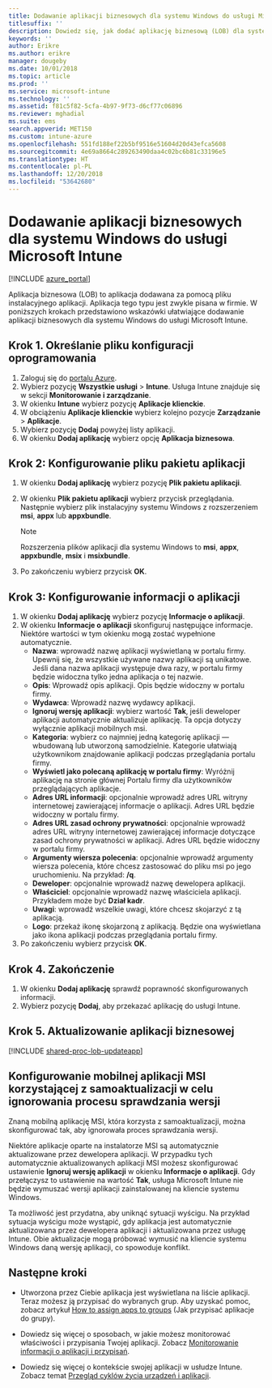 ```yaml
---
title: Dodawanie aplikacji biznesowych dla systemu Windows do usługi Microsoft Intune
titlesuffix: ''
description: Dowiedz się, jak dodać aplikację biznesową (LOB) dla systemu Windows przy użyciu usługi Microsoft Intune.
keywords: ''
author: Erikre
ms.author: erikre
manager: dougeby
ms.date: 10/01/2018
ms.topic: article
ms.prod: ''
ms.service: microsoft-intune
ms.technology: ''
ms.assetid: f81c5f82-5cfa-4b97-9f73-d6cf77c06896
ms.reviewer: mghadial
ms.suite: ems
search.appverid: MET150
ms.custom: intune-azure
ms.openlocfilehash: 551fd188ef22b5bf9516e51604d20d43efca5608
ms.sourcegitcommit: 4e69a8664c289263490daa4c02bc6b81c33196e5
ms.translationtype: HT
ms.contentlocale: pl-PL
ms.lasthandoff: 12/20/2018
ms.locfileid: "53642680"
---
```

# <a name="add-a-windows-line-of-business-app-to-microsoft-intune"></a>Dodawanie aplikacji biznesowych dla systemu Windows do usługi Microsoft Intune

[!INCLUDE [azure_portal](./includes/azure_portal.md)]

Aplikacja biznesowa (LOB) to aplikacja dodawana za pomocą pliku instalacyjnego aplikacji. Aplikacja tego typu jest zwykle pisana w firmie. W poniższych krokach przedstawiono wskazówki ułatwiające dodawanie aplikacji biznesowych dla systemu Windows do usługi Microsoft Intune.

## <a name="step-1-specify-the-software-setup-file"></a>Krok 1. Określanie pliku konfiguracji oprogramowania

1. Zaloguj się do [portalu Azure](https://portal.azure.com).
2. Wybierz pozycję **Wszystkie usługi** > **Intune**. Usługa Intune znajduje się w sekcji **Monitorowanie i zarządzanie**.
3. W okienku **Intune** wybierz pozycję **Aplikacje klienckie**.
4. W obciążeniu **Aplikacje klienckie** wybierz kolejno pozycje **Zarządzanie** > **Aplikacje**.
5. Wybierz pozycję **Dodaj** powyżej listy aplikacji.
6. W okienku **Dodaj aplikację** wybierz opcję **Aplikacja biznesowa**.

## <a name="step-2-configure-the-app-package-file"></a>Krok 2: Konfigurowanie pliku pakietu aplikacji

1. W okienku **Dodaj aplikację** wybierz pozycję **Plik pakietu aplikacji**.
2. W okienku **Plik pakietu aplikacji** wybierz przycisk przeglądania. Następnie wybierz plik instalacyjny systemu Windows z rozszerzeniem **msi**, **appx** lub **appxbundle**.

    > [!NOTE]
    > Rozszerzenia plików aplikacji dla systemu Windows to **msi**, **appx**, **appxbundle**, **msix** i **msixbundle**.  

1. Po zakończeniu wybierz przycisk **OK**.


## <a name="step-3-configure-app-information"></a>Krok 3: Konfigurowanie informacji o aplikacji

1. W okienku **Dodaj aplikację** wybierz pozycję **Informacje o aplikacji**.
2. W okienku **Informacje o aplikacji** skonfiguruj następujące informacje. Niektóre wartości w tym okienku mogą zostać wypełnione automatycznie.
    - **Nazwa**: wprowadź nazwę aplikacji wyświetlaną w portalu firmy. Upewnij się, że wszystkie używane nazwy aplikacji są unikatowe. Jeśli dana nazwa aplikacji występuje dwa razy, w portalu firmy będzie widoczna tylko jedna aplikacja o tej nazwie.
    - **Opis**: Wprowadź opis aplikacji. Opis będzie widoczny w portalu firmy.
    - **Wydawca**: Wprowadź nazwę wydawcy aplikacji.
    - **Ignoruj wersję aplikacji**: wybierz wartość **Tak**, jeśli deweloper aplikacji automatycznie aktualizuje aplikację. Ta opcja dotyczy wyłącznie aplikacji mobilnych msi.
    - **Kategoria**: wybierz co najmniej jedną kategorię aplikacji — wbudowaną lub utworzoną samodzielnie. Kategorie ułatwiają użytkownikom znajdowanie aplikacji podczas przeglądania portalu firmy.
    - **Wyświetl jako polecaną aplikację w portalu firmy**: Wyróżnij aplikację na stronie głównej Portalu firmy dla użytkowników przeglądających aplikacje.
    - **Adres URL informacji**: opcjonalnie wprowadź adres URL witryny internetowej zawierającej informacje o aplikacji. Adres URL będzie widoczny w portalu firmy.
    - **Adres URL zasad ochrony prywatności**: opcjonalnie wprowadź adres URL witryny internetowej zawierającej informacje dotyczące zasad ochrony prywatności w aplikacji. Adres URL będzie widoczny w portalu firmy.
    - **Argumenty wiersza polecenia**: opcjonalnie wprowadź argumenty wiersza polecenia, które chcesz zastosować do pliku msi po jego uruchomieniu. Na przykład: **/q**.
    - **Deweloper**: opcjonalnie wprowadź nazwę dewelopera aplikacji.
    - **Właściciel**: opcjonalnie wprowadź nazwę właściciela aplikacji. Przykładem może być **Dział kadr**.
    - **Uwagi**: wprowadź wszelkie uwagi, które chcesz skojarzyć z tą aplikacją.
    - **Logo**: przekaż ikonę skojarzoną z aplikacją. Będzie ona wyświetlana jako ikona aplikacji podczas przeglądania portalu firmy.
3. Po zakończeniu wybierz przycisk **OK**.

## <a name="step-4-finish-up"></a>Krok 4. Zakończenie

1. W okienku **Dodaj aplikację** sprawdź poprawność skonfigurowanych informacji.
2. Wybierz pozycję **Dodaj**, aby przekazać aplikację do usługi Intune.

## <a name="step-5-update-a-line-of-business-app"></a>Krok 5. Aktualizowanie aplikacji biznesowej

[!INCLUDE [shared-proc-lob-updateapp](./includes/shared-proc-lob-updateapp.md)]

## <a name="configure-a-self-updating-mobile-msi-app-to-ignore-the-version-check-process"></a>Konfigurowanie mobilnej aplikacji MSI korzystającej z samoaktualizacji w celu ignorowania procesu sprawdzania wersji

Znaną mobilną aplikację MSI, która korzysta z samoaktualizacji, można skonfigurować tak, aby ignorowała proces sprawdzania wersji. 

Niektóre aplikacje oparte na instalatorze MSI są automatycznie aktualizowane przez dewelopera aplikacji. W przypadku tych automatycznie aktualizowanych aplikacji MSI możesz skonfigurować ustawienie **Ignoruj wersję aplikacji** w okienku **Informacje o aplikacji**. Gdy przełączysz to ustawienie na wartość **Tak**, usługa Microsoft Intune nie będzie wymuszać wersji aplikacji zainstalowanej na kliencie systemu Windows. 

Ta możliwość jest przydatna, aby uniknąć sytuacji wyścigu. Na przykład sytuacja wyścigu może wystąpić, gdy aplikacja jest automatycznie aktualizowana przez dewelopera aplikacji i aktualizowana przez usługę Intune. Obie aktualizacje mogą próbować wymusić na kliencie systemu Windows daną wersję aplikacji, co spowoduje konflikt.

## <a name="next-steps"></a>Następne kroki

- Utworzona przez Ciebie aplikacja jest wyświetlana na liście aplikacji. Teraz możesz ją przypisać do wybranych grup. Aby uzyskać pomoc, zobacz artykuł [How to assign apps to groups](apps-deploy.md) (Jak przypisać aplikacje do grupy).

- Dowiedz się więcej o sposobach, w jakie możesz monitorować właściwości i przypisania Twojej aplikacji. Zobacz [Monitorowanie informacji o aplikacji i przypisań](apps-monitor.md).

- Dowiedz się więcej o kontekście swojej aplikacji w usłudze Intune. Zobacz temat [Przegląd cyklów życia urządzeń i aplikacji](introduction-device-app-lifecycles.md).
